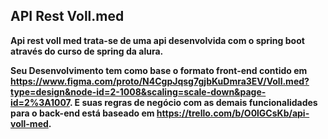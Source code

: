 ##	API Rest Voll.med 	##	

**Api rest voll med trata-se de uma api desenvolvida com o spring boot através do curso de spring da alura.** 

**Seu Desenvolvimento tem como base o formato front-end contido em https://www.figma.com/proto/N4CgpJqsg7gjbKuDmra3EV/Voll.med?type=design&node-id=2-1008&scaling=scale-down&page-id=2%3A1007. E suas regras de negócio com as demais funcionalidades para o back-end está baseado em https://trello.com/b/O0lGCsKb/api-voll-med.**















